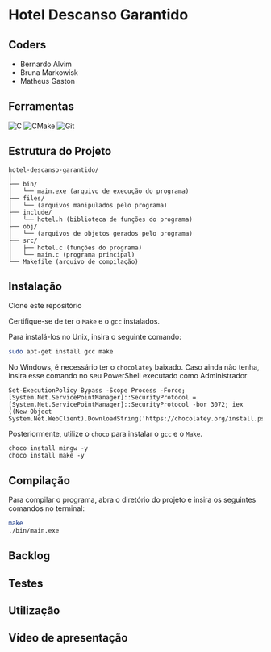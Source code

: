 # Hotel Descanso Garantido

## Coders
- Bernardo Alvim
- Bruna Markowisk
- Matheus Gaston

## Ferramentas

![C](https://img.shields.io/badge/c-%2300599C.svg?style=for-the-badge&logo=c&logoColor=white)
![CMake](https://img.shields.io/badge/CMake-%23008FBA.svg?style=for-the-badge&logo=cmake&logoColor=white)
![Git](https://img.shields.io/badge/git-%23F05033.svg?style=for-the-badge&logo=git&logoColor=white)


## Estrutura do Projeto

```plaintext
hotel-descanso-garantido/
│ 
├── bin/
│   └── main.exe (arquivo de execução do programa)
├── files/
│   └── (arquivos manipulados pelo programa)
├── include/
│   └── hotel.h (biblioteca de funções do programa)
├── obj/
│   └── (arquivos de objetos gerados pelo programa)
├── src/
│   ├── hotel.c (funções do programa)
│   └── main.c (programa principal)
└── Makefile (arquivo de compilação)
```

## Instalação

Clone este repositório

Certifique-se de ter o `Make` e o `gcc` instalados.

Para instalá-los no Unix, insira o seguinte comando:  
```bash
sudo apt-get install gcc make
```
No Windows, é necessário ter o `chocolatey` baixado.
Caso ainda não tenha, insira esse comando no seu PowerShell executado como Administrador
```pwsh
Set-ExecutionPolicy Bypass -Scope Process -Force; [System.Net.ServicePointManager]::SecurityProtocol = [System.Net.ServicePointManager]::SecurityProtocol -bor 3072; iex ((New-Object System.Net.WebClient).DownloadString('https://chocolatey.org/install.ps1'))
```
Posteriormente, utilize o `choco` para instalar o `gcc` e o `Make`.
```pwsh
choco install mingw -y
choco install make -y
```
## Compilação

Para compilar o programa, abra o diretório do projeto e insira os seguintes comandos no terminal:
```sh
make
./bin/main.exe
```

## Backlog

## Testes


## Utilização

## Vídeo de apresentação